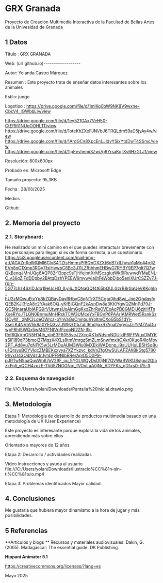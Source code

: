 # GRX Granada
Proyecto de Creación Multimedia Interactiva de la Facultad de Bellas Artes de la Univesidad de Granada

## 1 Datos
Titulo : GRX GRANADA

Web: (url github.io)-------------------

Autor: Yolanda Castro Márquez

Resumen : Este proyecto trata de enseñar datos interesantes sobre los animales

Estilo: juego 

Logotipo : https://drive.google.com/file/d/1mlKg0bW9NK8V9wxne-CbcV4_IGWbbLIv/view

https://drive.google.com/file/d/1ey521GAx7VeH50-CtEf5fi1NUqOOHL1T/view
https://drive.google.com/file/d/1oteKhZXeFJNVbJ6TRQLdm59aD5jyAy4w/view
https://drive.google.com/file/d/1ArdGCn8XpcEnLJldvYSixYtdDwT4SSmc/view
https://drive.google.com/file/d/1jpEvvhemi3Zwi7g9YrsaKqrXy6HzGLJ1/view

Resolución: 800x600px

Probado en: Microsoft Edge

Tamaño proyecto: 95,3KB

Fecha : 28/06/2025

Medios

Github:

## 2. Memoria del proyecto
### 2.1. Storyboard:
He realizado un mini camino en el que puedes interactuar brevemente con los personajes para llegar, si es de forma correcta, a un cuestionario.
https://ci3.googleusercontent.com/mail-img-att/AGAZnRqIMQMl6GlvS4TZtsHmmsPf6QnGXZXt6oB7xlLhvsp1aMc44rdjZEVn8nC1Xmp3RGy7fxjHvwbC8Bc3J11LZfhhhmEHBwG7RYBY9EP7gIt7Q7wQkBenqJMnUQg6AQP82r13ppc9sTjhYejmtXrMSczgIutWk6lRuwwdYMaENL-C_y36qZjFdDDpby2BAtqDzhYPEEW9mywyja0tFeWobDibo5enlXUrCSZZv7J-rpn-5G77chz46zIDJdq19eUcHO_lLyl6JXQNaGQf4t65bQULGzrB8rGaUeVKKghlp-hU3zMQwuEtxYp8kZQBayDayRHbyC8qNTrXT5Cgta0jhd8wj_Jne2GgdqsfqQEB2KJI3fzA8c2YAak6OQ-yKfBjGQnF2kAspDw8a3Kt0YgwQZMnPd79J-GC5NnaraUbIAPG9rVUtwnsUoAimGgKxoZhrRsOVExAoPB8GMDjJ6zjtHfTnXseRYoJTLGN0BnmuMnHRxkTCW3UMceYxFBGnP6PAArIAMRWet5RankSzUOyW__zMK3LdeOWrcz-oYnVaGsCmnbuhYoItmCXoG5bS1dYj-3seLK4NVhVhk8a0YEQ3vZJW9zGt5ZaLI6hdIjqxR7ApaI2vgy5JziYiMZAuDuwpF6ht5WQx5wM67FNIVnfFcooNl2ZN-9k-ReRlQkVnON5H14lh_xIpE3F8055veJ2XcoXK1xNdsmNDUlklF6IFFWuxDMYKsSiFl89dP3bmoI27MqzX4XLs8tmVmrgzSmZLmSnwfmxltCXkr0KuoR4ioMbv2PF_Ad8vu7qNFK5w3LrMDuAUM3WIu0MXEklWADonp_i9sUUHuLB5HSq8uu1QrsyuBOYVlqcZMBEKxxyya7XZYkzyc_kdVnZfgOwSULAFZAhBkGtg57809hvxO43OibVdzJrJyhDPF9NIbBRerApIO5D0P9-pJRTwN5aaQusWh87pV29F_ou_5YGLWQyDsD0jNf7QVWaBWKU8slgui2QIazkFp5_vQCH4zpzE-TVd57NOGNqi_fVOnLaA0jNr_ADYFKs_gDf=s0-l75-ft

### 2.2. Esquema de navegación
file:///C:/Users/yolan/Downloads/Pantalla%20inicial.drawio.png

## 3. Metodología

Etapa 1: Metodología de desarrollo de productos multimedia basado en una metodología de UX (User Experience)

Este proyecto es interesante porque explora la vida de los animales, aprendiendo más sobre ellos

Orientado a mayores de 12 años

Etapa 2: Desarrollo / actividades realizadas

Video
Instrucciones y ayuda al usuario
file:///C:/Users/yolan/Downloads/Ilustracio%CC%81n-sin-ti%CC%81tulo.mp4

Etapa 3: Problemas identificados
Mayor calidad.

## 4. Conclusiones
Me gustaria que hubiera mayor dinamismo a la hora de jugar y más posibilidades.

## 5 Referencias
**Artículos y blogs **
Recursos y materiales audiovisuales:
Dakin, G. (2005). Madagascar: The essential guide. DK Publishing.

**Hippani Animator 5.1**

https://creativecommons.org/licenses/?lang=es

Mayo 2025
